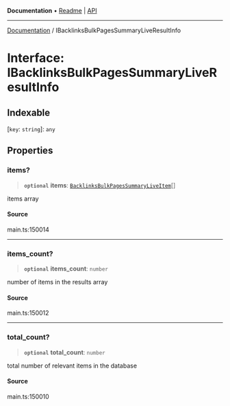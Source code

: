 **Documentation** • [Readme](../README.md) \| [API](../globals.md)

***

[Documentation](../README.md) / IBacklinksBulkPagesSummaryLiveResultInfo

# Interface: IBacklinksBulkPagesSummaryLiveResultInfo

## Indexable

 \[`key`: `string`\]: `any`

## Properties

### items?

> **`optional`** **items**: [`BacklinksBulkPagesSummaryLiveItem`](../classes/BacklinksBulkPagesSummaryLiveItem.md)[]

items array

#### Source

main.ts:150014

***

### items\_count?

> **`optional`** **items\_count**: `number`

number of items in the results array

#### Source

main.ts:150012

***

### total\_count?

> **`optional`** **total\_count**: `number`

total number of relevant items in the database

#### Source

main.ts:150010
